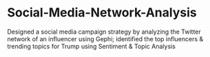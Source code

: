 # Social-Media-Network-Analysis
Designed a social media campaign strategy by analyzing the Twitter network of an influencer using Gephi; identified the top influencers &amp; trending topics for Trump using Sentiment &amp; Topic Analysis
